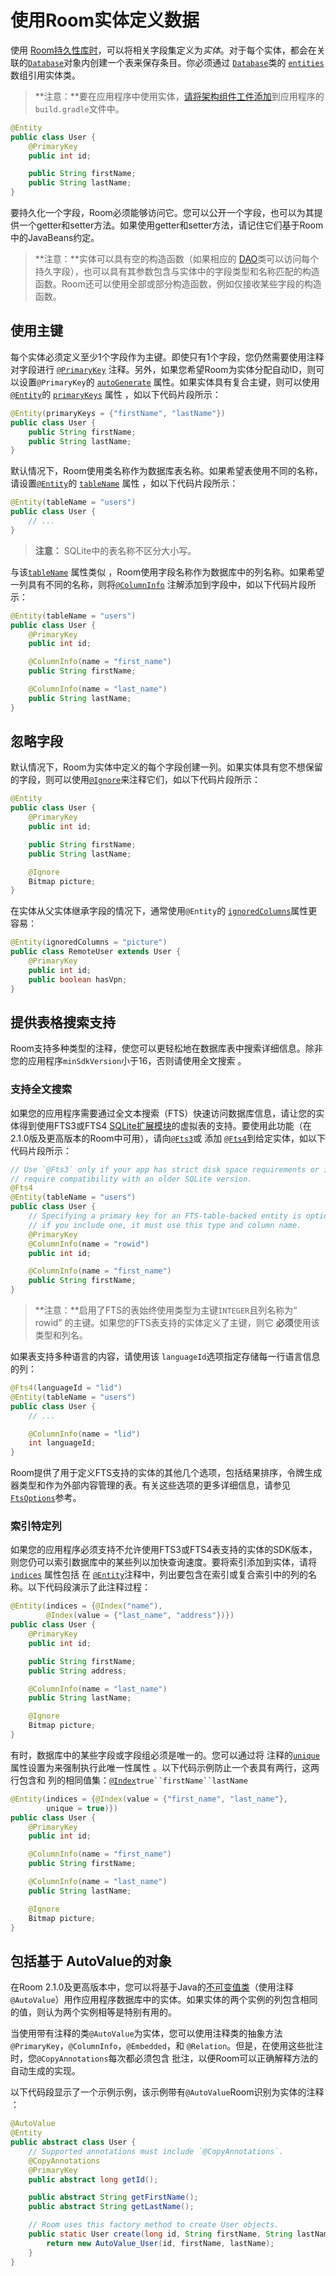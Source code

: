 # 使用Room实体定义数据

使用 [Room持久性库时](https://developer.android.com/training/data-storage/room/index.html)，可以将相关字段集定义为*实体*。对于每个实体，都会在关联的[`Database`](https://developer.android.com/reference/androidx/room/Database.html)对象内创建一个表来保存条目。你必须通过 [`Database`](https://developer.android.com/reference/androidx/room/Database.html)类的 [`entities`](https://developer.android.com/reference/androidx/room/Database.html#entities()) 数组引用实体类。

> **注意：**要在应用程序中使用实体，[请将架构组件工件添加](https://developer.android.com/topic/libraries/architecture/adding-components.html)到应用程序的 `build.gradle`文件中。

```java
@Entity
public class User {
    @PrimaryKey
    public int id;

    public String firstName;
    public String lastName;
}
```

要持久化一个字段，Room必须能够访问它。您可以公开一个字段，也可以为其提供一个getter和setter方法。如果使用getter和setter方法，请记住它们基于Room中的JavaBeans约定。

> **注意：**实体可以具有空的构造函数（如果相应的 [DAO](https://developer.android.com/training/data-storage/room/accessing-data.html)类可以访问每个持久字段），也可以具有其参数包含与实体中的字段类型和名称匹配的构造函数。Room还可以使用全部或部分构造函数，例如仅接收某些字段的构造函数。

## 使用主键

每个实体必须定义至少1个字段作为主键。即使只有1个字段，您仍然需要使用注释对字段进行 [`@PrimaryKey`](https://developer.android.com/reference/androidx/room/PrimaryKey.html) 注释。另外，如果您希望Room为实体分配自动ID，则可以设置`@PrimaryKey`的 [`autoGenerate`](https://developer.android.com/reference/androidx/room/PrimaryKey.html#autoGenerate()) 属性。如果实体具有复合主键，则可以使用[`@Entity`](https://developer.android.com/reference/androidx/room/Entity.html)的 [`primaryKeys`](https://developer.android.com/reference/androidx/room/Entity.html#primaryKeys()) 属性 ，如以下代码片段所示：

```java
@Entity(primaryKeys = {"firstName", "lastName"})
public class User {
    public String firstName;
    public String lastName;
}
```

默认情况下，Room使用类名称作为数据库表名称。如果希望表使用不同的名称，请设置[`@Entity`](https://developer.android.com/reference/androidx/room/Entity.html)的 [`tableName`](https://developer.android.com/reference/androidx/room/Entity.html#tableName()) 属性 ，如以下代码片段所示：

```java
@Entity(tableName = "users")
public class User {
    // ...
}
```

> **注意：** SQLite中的表名称不区分大小写。

与该[`tableName`](https://developer.android.com/reference/androidx/room/Entity.html#tableName()) 属性类似 ，Room使用字段名称作为数据库中的列名称。如果希望一列具有不同的名称，则将[`@ColumnInfo`](https://developer.android.com/reference/androidx/room/ColumnInfo.html) 注解添加到字段中，如以下代码片段所示：

```java
@Entity(tableName = "users")
public class User {
    @PrimaryKey
    public int id;

    @ColumnInfo(name = "first_name")
    public String firstName;

    @ColumnInfo(name = "last_name")
    public String lastName;
}
```

## 忽略字段

默认情况下，Room为实体中定义的每个字段创建一列。如果实体具有您不想保留的字段，则可以使用[`@Ignore`](https://developer.android.com/reference/androidx/room/Ignore.html)来注释它们，如以下代码片段所示：

```java
@Entity
public class User {
    @PrimaryKey
    public int id;

    public String firstName;
    public String lastName;

    @Ignore
    Bitmap picture;
}
```

在实体从父实体继承字段的情况下，通常使用`@Entity`的 [`ignoredColumns`](https://developer.android.com/reference/androidx/room/Entity#ignoredcolumns)属性更容易：

```java
@Entity(ignoredColumns = "picture")
public class RemoteUser extends User {
    @PrimaryKey
    public int id;
    public boolean hasVpn;
}
```

## 提供表格搜索支持

Room支持多种类型的注释，使您可以更轻松地在数据库表中搜索详细信息。除非您的应用程序`minSdkVersion`小于16，否则请使用全文搜索 。

### 支持全文搜索

如果您的应用程序需要通过全文本搜索（FTS）快速访问数据库信息，请让您的实体得到使用FTS3或FTS4 [SQLite扩展模块](https://www.sqlite.org/fts3.html)的虚拟表的支持。要使用此功能（在2.1.0版及更高版本的Room中可用），请向[`@Fts3`](https://developer.android.com/reference/androidx/room/Fts3)或 添加 [`@Fts4`](https://developer.android.com/reference/androidx/room/Fts4)到给定实体，如以下代码片段所示：

```java
// Use `@Fts3` only if your app has strict disk space requirements or if you
// require compatibility with an older SQLite version.
@Fts4
@Entity(tableName = "users")
public class User {
    // Specifying a primary key for an FTS-table-backed entity is optional, but
    // if you include one, it must use this type and column name.
    @PrimaryKey
    @ColumnInfo(name = "rowid")
    public int id;

    @ColumnInfo(name = "first_name")
    public String firstName;
}
```

> **注意：**启用了FTS的表始终使用类型为主键`INTEGER`且列名称为“ rowid” 的主键。如果您的FTS表支持的实体定义了主键，则它 **必须**使用该类型和列名。

如果表支持多种语言的内容，请使用该 `languageId`选项指定存储每一行语言信息的列：

```java
@Fts4(languageId = "lid")
@Entity(tableName = "users")
public class User {
    // ...

    @ColumnInfo(name = "lid")
    int languageId;
}
```

Room提供了用于定义FTS支持的实体的其他几个选项，包括结果排序，令牌生成器类型和作为外部内容管理的表。有关这些选项的更多详细信息，请参见 [`FtsOptions`](https://developer.android.com/reference/androidx/room/FtsOptions)参考。

### 索引特定列

如果您的应用程序必须支持不允许使用FTS3或FTS4表支持的实体的SDK版本，则您仍可以索引数据库中的某些列以加快查询速度。要将索引添加到实体，请将[`indices`](https://developer.android.com/reference/androidx/room/Entity.html#indices()) 属性包括 在 [`@Entity`](https://developer.android.com/reference/androidx/room/Entity.html)注释中，列出要包含在索引或复合索引中的列的名称。以下代码段演示了此注释过程：

```java
@Entity(indices = {@Index("name"),
        @Index(value = {"last_name", "address"})})
public class User {
    @PrimaryKey
    public int id;

    public String firstName;
    public String address;

    @ColumnInfo(name = "last_name")
    public String lastName;

    @Ignore
    Bitmap picture;
}
```



有时，数据库中的某些字段或字段组必须是唯一的。您可以通过将 注释的[`unique`](https://developer.android.com/reference/androidx/room/Index.html#unique()) 属性设置为来强制执行此唯一性属性 。以下代码示例防止一个表具有两行，这两行包含和 列的相同值集：[`@Index`](https://developer.android.com/reference/androidx/room/Index.html)`true``firstName``lastName`

```java
@Entity(indices = {@Index(value = {"first_name", "last_name"},
        unique = true)})
public class User {
    @PrimaryKey
    public int id;

    @ColumnInfo(name = "first_name")
    public String firstName;

    @ColumnInfo(name = "last_name")
    public String lastName;

    @Ignore
    Bitmap picture;
}
```

## 包括基于 AutoValue的对象

在Room 2.1.0及更高版本中，您可以将基于Java的[不可变值类](https://github.com/google/auto/blob/master/value/userguide/index.md)（使用注释`@AutoValue`）用作应用程序数据库中的实体。如果实体的两个实例的列包含相同的值，则认为两个实例相等是特别有用的。

当使用带有注释的类`@AutoValue`为实体，您可以使用注释类的抽象方法`@PrimaryKey`，`@ColumnInfo`，`@Embedded`，和 `@Relation`。但是，在使用这些批注时，您`@CopyAnnotations`每次都必须包含 批注，以便Room可以正确解释方法的自动生成的实现。

以下代码段显示了一个示例示例，该示例带有`@AutoValue`Room识别为实体的注释 ：

```java
@AutoValue
@Entity
public abstract class User {
    // Supported annotations must include `@CopyAnnotations`.
    @CopyAnnotations
    @PrimaryKey
    public abstract long getId();

    public abstract String getFirstName();
    public abstract String getLastName();

    // Room uses this factory method to create User objects.
    public static User create(long id, String firstName, String lastName) {
        return new AutoValue_User(id, firstName, lastName);
    }
}
```

